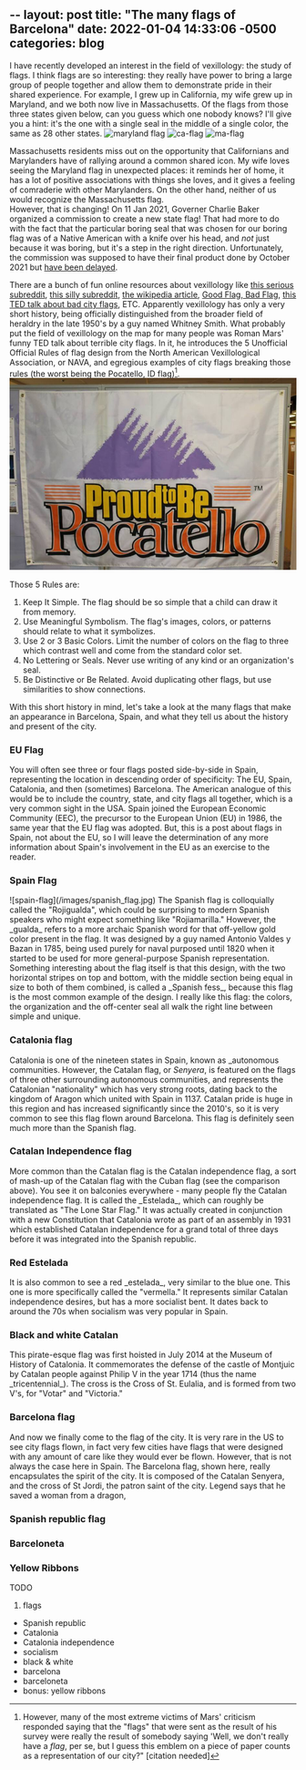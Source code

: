 --
layout: post
title:  "The many flags of Barcelona"
date:   2022-01-04 14:33:06 -0500
categories: blog
---

I have recently developed an interest in the field of vexillology: the study of flags. I think flags are so interesting: they really have power to bring a large group of people together and allow them to demonstrate pride in their shared experience. For example, I grew up in California, my wife grew up in Maryland, and we both now live in Massachusetts. Of the flags from those three states given below, can you guess which one nobody knows? I'll give you a hint: it's the one with a single seal in the middle of a single color, the same as 28 other states.
![maryland flag](/images/maryland_flag.jpg)
![ca-flag](/images/ca_flag.jpg)
![ma-flag](/images/ma_flag.jpg)


Massachusetts residents miss out on the opportunity that Californians and Marylanders have of rallying around a common shared icon. My wife loves seeing the Maryland flag in unexpected places: it reminds her of home, it has a lot of positive associations with things she loves, and it gives a feeling of comraderie with other Marylanders. On the other hand, neither of us would recognize the Massachusetts flag.  
However, that is changing! On 11 Jan 2021, Governer Charlie Baker organized a commission to create a new state flag! That had more to do with the fact that the particular boring seal that was chosen for our boring flag was of a Native American with a knife over his head, and _not_ just because it was boring, but it's a step in the right direction. Unfortunately, the commission was supposed to have their final product done by October 2021 but [have been delayed][globe-flag-behind].

There are a bunch of fun online resources about vexillology like [this serious subreddit][r-vexillology], [this silly subreddit][r-vexillology-circlejerk], [the wikipedia article][vexil-wiki], [Good Flag, Bad Flag][good-flag-bad-flag], [this TED talk about bad city flags][bad-flags], ETC. Apparently vexillology has only a very short history, being officially distinguished from the broader field of heraldry in the late 1950's by a guy named Whitney Smith. What probably put the field of vexillology on the map for many people was Roman Mars' funny TED talk about terrible city flags. In it, he introduces the 5 Unofficial Official Rules of flag design from the North American Vexillological Association, or NAVA, and egregious examples of city flags breaking those rules (the worst being the Pocatello, ID flag)[^1].
![pocatello flag](/images/pocatello_flag.jpeg)


Those 5 Rules are:
1. Keep It Simple.  The flag should be so simple that a child can draw it from memory.
2. Use Meaningful Symbolism.  The flag's images, colors, or patterns should relate to what it symbolizes.
3. Use 2 or 3 Basic Colors.  Limit the number of colors on the flag to three which contrast well and come from the standard color set.
4. No Lettering or Seals.  Never use writing of any kind or an organization's seal.
5. Be Distinctive or Be Related.  Avoid duplicating other flags, but use similarities to show connections.


With this short history in mind, let's take a look at the many flags that make an appearance in Barcelona, Spain, and what they tell us about the history and present of the city.

### EU Flag
<insert EU flag here>
You will often see three or four flags posted side-by-side in Spain, representing the location in descending order of specificity: The EU, Spain, Catalonia, and then (sometimes) Barcelona. The American analogue of this would be to include the country, state, and city flags all together, which is a very common sight in the USA. Spain joined the European Economic Community (EEC), the precursor to the European Union (EU) in 1986, the same year that the EU flag was adopted. But, this is a post about flags in Spain, not about the EU, so I will leave the determination of any more information about Spain's involvement in the EU as an exercise to the reader.

### Spain Flag
<insert Spain flag here>
![spain-flag](/images/spanish_flag.jpg)  
The Spanish flag is colloquially called the "Rojigualda", which could be surprising to modern Spanish speakers who might expect something like "Rojiamarilla." However, the _gualda_ refers to a more archaic Spanish word for that off-yellow gold color present in the flag. It was designed by a guy named Antonio Valdes y Bazan in 1785, being used purely for naval purposed until 1820 when it started to be used for more general-purpose Spanish representation. Something interesting about the flag itself is that this design, with the two horizontal stripes on top and bottom, with the middle section being equal in size to both of them combined, is called a _Spanish fess_, because this flag is the most common example of the design. I really like this flag: the colors, the organization and the off-center seal all walk the right line between simple and unique.

### Catalonia flag
Catalonia is one of the nineteen states in Spain, known as _autonomous communities. However, the Catalan flag, or _Senyera_, is featured on the flags of three other surrounding autonomous communities, and represents the Catalonian "nationality" which has very strong roots, dating back to the kingdom of Aragon which united with Spain in 1137. Catalan pride is huge in this region and has increased significantly since the 2010's, so it is very common to see this flag flown around Barcelona. This flag is definitely seen much more than the Spanish flag.

### Catalan Independence flag
<insert Estelada flag>
<insert cuban flag>
More common than the Catalan flag is the Catalan independence flag, a sort of mash-up of the Catalan flag with the Cuban flag (see the comparison above). You see it on balconies everywhere - many people fly the Catalan independence flag. It is called the _Estelada_, which can roughly be translated as "The Lone Star Flag." It was actually created in conjunction with a new Constitution that Catalonia wrote as part of an assembly in 1931 which established Catalan independence for a grand total of three days before it was integrated into the Spanish republic.

### Red Estelada
<insert red estelada>
It is also common to see a red _estelada_, very similar to the blue one. This one is more specifically called the "vermella." It represents similar Catalan independence desires, but has a more socialist bent. It dates back to around the 70s when socialism was very popular in Spain.

### Black and white Catalan
<insert black and white>
This pirate-esque flag was first hoisted in July 2014 at the Museum of History of Catalonia. It commemorates the defense of the castle of Montjuic by Catalan people against Philip V in the year 1714 (thus the name _tricentennial_). The cross is the Cross of St. Eulalia, and is formed from two V's, for "Votar" and "Victoria."

### Barcelona flag
And now we finally come to the flag of the city. It is very rare in the US to see city flags flown, in fact very few cities have flags that were designed with any amount of care like they would ever be flown. However, that is not always the case here in Spain. The Barcelona flag, shown here, really encapsulates the spirit of the city. It is composed of the Catalan Senyera, and the cross of St Jordi, the patron saint of the city. Legend says that he saved a woman from a dragon,  

### Spanish republic flag

### Barceloneta

### Yellow Ribbons

TODO
1. flags
 * Spanish republic
 * Catalonia
 * Catalonia independence
 * socialism
 * black & white
 * barcelona
 * barceloneta
 * bonus: yellow ribbons



[bad-flags]: https://www.ted.com/talks/roman_mars_why_city_flags_may_be_the_worst_designed_thing_you_ve_never_noticed?language=en
[globe-flag-behind]: https://www.bostonglobe.com/2021/11/28/metro/nearly-year-later-panel-rethinking-massachusetts-state-seal-is-behind-schedule-still-shorthanded/
[good-flag-bad-flag]: https://s3.amazonaws.com/ClubExpressClubFiles/622278/documents/GFBF_English_1964413892.pdf?AWSAccessKeyId=AKIA6MYUE6DNNNCCDT4J&Expires=1641325396&response-content-disposition=inline%3B%20filename%3DGFBF_English.pdf&Signature=sywy4K5v1gWeoWCzeVeqpt2kp5c%3D
[r-vexillology]: https://www.reddit.com/r/vexillology/
[r-vexillology-circlejerk]: https://www.reddit.com/r/vexillologycirclejerk/ 
[vexil-wiki]: https://en.wikipedia.org/wiki/Vexillology


[^1]: However, many of the most extreme victims of Mars' criticism responded saying that the "flags" that were sent as the result of his survey were really the result of somebody saying 'Well, we don't really have a _flag_, per se, but I guess this emblem on a piece of paper counts as a representation of our city?" [citation needed]
